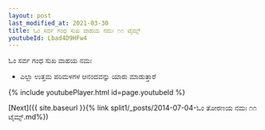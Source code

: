 ```yaml
---
layout: post
last_modified_at: 2021-03-30
title: ಓಂ ಸರ್ವ ಗಂಧ ಸುಖ ವಾಹಯ ನಮಃ ೧೧ ಟೈಮ್ಸ್
youtubeId: Lbad4D9HFw4
---
```

 
 
 ಓಂ ಸರ್ವ ಗಂಧ ಸುಖ ವಾಹಯ ನಮಃ  
 
 -  ಎಲ್ಲಾ ಉತ್ತಮ ಪರಿಮಳಗಳ ಆನಂದವನ್ನು ಯಾರು ಮಾಡುತ್ತಾರೆ 
 
  
 
  
 
 
 
 
 
 


{% include youtubePlayer.html id=page.youtubeId %}
 
[Next]({{ site.baseurl }}{% link  split1/_posts/2014-07-04-ಓಂ ತೋರಣಯ ನಮಃ ೧೧ ಟೈಮ್ಸ್.md%})
 
